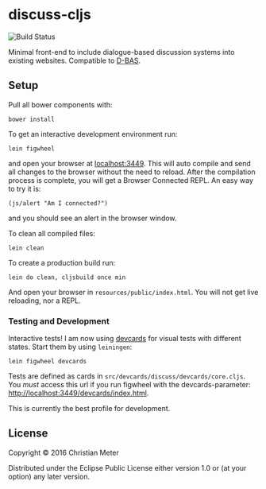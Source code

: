 # discuss-cljs

![Build Status](https://gitlab.cs.uni-duesseldorf.de/project/discuss/badges/branch/build.svg)

Minimal front-end to include dialogue-based discussion systems into existing websites. Compatible to [D-BAS](https://gitlab.cs.uni-duesseldorf.de/project/dbas).

## Setup

Pull all bower components with:

    bower install

To get an interactive development environment run:

    lein figwheel

and open your browser at [localhost:3449](http://localhost:3449/).
This will auto compile and send all changes to the browser without the
need to reload. After the compilation process is complete, you will
get a Browser Connected REPL. An easy way to try it is:

    (js/alert "Am I connected?")

and you should see an alert in the browser window.

To clean all compiled files:

    lein clean

To create a production build run:

    lein do clean, cljsbuild once min

And open your browser in `resources/public/index.html`. You will not
get live reloading, nor a REPL.

### Testing and Development

Interactive tests! I am now using [devcards](https://github.com/bhauman/devcards) for visual tests with
different states. Start them by using `leiningen`:

    lein figwheel devcards

Tests are defined as cards in `src/devcards/discuss/devcards/core.cljs`. You *must* access this
url if you run figwheel with the devcards-parameter:
[http://localhost:3449/devcards/index.html](http://localhost:3449/devcards/index.html).

This is currently the best profile for development.

## License

Copyright © 2016 Christian Meter

Distributed under the Eclipse Public License either version 1.0 or (at your option) any later version.

